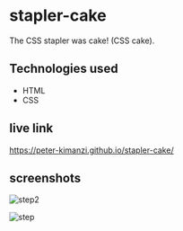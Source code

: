 # stapler-cake

The CSS stapler was cake! (CSS cake).

## Technologies used

* HTML
* CSS

## live link

https://peter-kimanzi.github.io/stapler-cake/

## screenshots

![step2](https://user-images.githubusercontent.com/71552773/187026506-75a5b674-a774-45d0-84db-9c72ebc1849f.PNG)

![step](https://user-images.githubusercontent.com/71552773/187026552-1aeecbc0-04d7-44db-a8ad-cdb078c1fe97.PNG)


